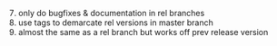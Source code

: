 7. only do bugfixes & documentation in rel branches
8. use tags to demarcate rel versions in master branch
9. almost the same as a rel branch but works off prev release version

